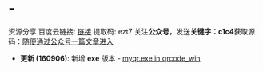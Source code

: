 # -
资源分享
百度云链接: [链接](https://pan.baidu.com/s/1xELU-Dbkr4qCsZkfRjwPeQ)
提取码: ezt7
关注**公众号**，发送**关键字：c1c4**获取源码：[随便通过公众号一篇文章进入](https://mp.weixin.qq.com/s/N5B9oZvU1B2h3LoF2ExkFA)
* **更新 (160906)**: 新增 **exe** 版本 - [myqr.exe in qrcode_win](https://github.com/sylnsfar/qrcode_win)
